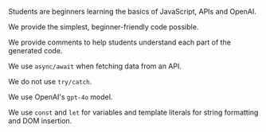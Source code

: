 Students are beginners learning the basics of JavaScript, APIs and OpenAI.

We provide the simplest, beginner-friendly code possible.

We provide comments to help students understand each part of the generated code.

We use `async/await` when fetching data from an API.

We do not use `try/catch`.

We use OpenAI's `gpt-4o` model.

We use `const` and `let` for variables and template literals for string formatting and DOM insertion.
